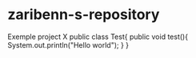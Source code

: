 # zaribenn-s-repository
Exemple project X
public class Test{
    public void test(){
        System.out.println("Hello world");
    }
}